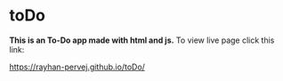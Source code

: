 # toDo

**This is an To-Do app made with html and js.** To view live page click this link:

https://rayhan-pervej.github.io/toDo/
